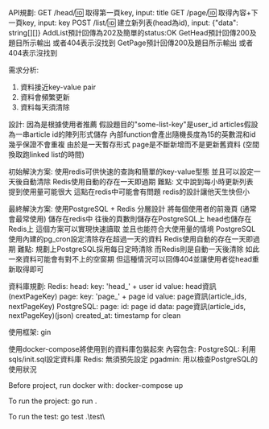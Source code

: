 API規劃:
  GET /head/:id: 取得第一頁key, input: title
  GET /page/:id: 取得內容+下一頁key, input: key
  POST /list/:id: 建立新列表(head為id), input: {"data": string[][]}
  AddList預計回傳為202及簡單的status:OK
  GetHead預計回傳200及題目所示輸出 或者404表示沒找到
  GetPage預計回傳200及題目所示輸出 或者404表示沒找到

需求分析:
  1. 資料接近key-value pair
  2. 資料會頻繁更新
  3. 資料每天須清除

設計:
  因為是根據使用者推薦 假設題目的"some-list-key"是user_id
  articles假設為一串article id的陣列形式儲存
  內部function會產出隨機長度為15的英數混和id 幾乎保證不會重複
  由於是一天暫存形式 page是不斷新增而不是更新舊資料 (空間換取跑linked list的時間)

初始解決方案:
  使用redis可供快速的查詢和簡單的key-value型態 並且可以設定一天後自動清除
  Redis使用自動的存在一天即過期
  難點:
    文中說到每小時更新列表 提到使用量可能很大 這點在redis中可能會有問題 redis的設計讓他天生快但小

最終解決方案:
  使用PostgreSQL + Redis 分層設計 將每個使用者的前幾頁 (通常會最常使用) 儲存在redis中 往後的頁數則儲存在PostgreSQL上
  head也儲存在Redis上
  這個方案可以實現快速讀取 並且也能符合大使用量的情境
  PostgreSQL使用內建的pg_cron設定清除存在超過一天的資料
  Redis使用自動的存在一天即過期
  難點:
    規劃上PostgreSQL採用每日定時清除 而Redis則是自動一天後清除
    如此一來資料可能會有對不上的空窗期
    但這種情況可以回傳404並讓使用者從head重新取得即可

資料庫規劃:
  Redis:
    head:
      key: 'head_' + user id
      value: head資訊(nextPageKey)
    page:
      key: 'page_' + page id
      value: page資訊(article_ids, nextPageKey)
  PostgreSQL:
    page:
      id: page id
      data: page資訊(article_ids, nextPageKey)(json)
      created_at: timestamp for clean

使用框架: gin

使用docker-compose將使用到的資料庫包裝起來
內容包含:
  PostgreSQL: 利用sqls/init.sql設定資料庫
  Redis: 無須預先設定
  pgadmin: 用以檢查PostgreSQL的使用狀況

Before project, run docker with:
  docker-compose up

To run the project:
  go run .

To run the test:
  go test .\test\
